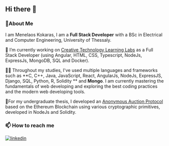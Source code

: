 ## Hi there 👋

<!--
**mkokaras/mkokaras** is a ✨ _special_ ✨ repository because its `README.md` (this file) appears on your GitHub profile.

Here are some ideas to get you started:

- 🔭 I’m currently working on ...
- 🌱 I’m currently learning ...
- 👯 I’m looking to collaborate on ...
- 🤔 I’m looking for help with ...
- 💬 Ask me about ...
- 📫 How to reach me: ...
- 😄 Pronouns: ...
- ⚡ Fun fact: ...
-->

 ### 🙌About Me

I am Menelaos Kokaras, I am a **Full Stack Developer** with a BSc in Electrical and Computer Engineering, University of Thessaly.

🔭 I’m currently working on [Creative Technology Learning Labs](https://ctll.e-ce.uth.gr/) as a Full Stack Developer (using Angular, HTML, CSS, Typescript, NodeJs, ExpressJs, MongoDB, SQL and Docker).

👨‍💻 Throughout my studies, I've used multiple languages and frameworks such as **C, C++, Java, JavaScript, React, AngularJs, NodeJs, ExpressJS, Django, SQL, Python, R, Solidity ** and **Mongo**. I am currently mastering the fundamentals of web developing and exploring the best coding practices and the modern web developing tools.

📝For my undergraduate thesis, I developed an [Anonymous Auction Protocol](https://github.com/mkokaras/anon-zether-auction) based on the Ethereum Blockchain using various cryptographic primitives, developed in NodeJs and Solidity.

### 📫 How to reach me


[![linkedin](https://img.shields.io/badge/Linkedin-1483e5?style=for-the-badge&logo=Linkedin&logoColor=white)](linkedin.com/in/menelaos-kokaras-9a6618235)

